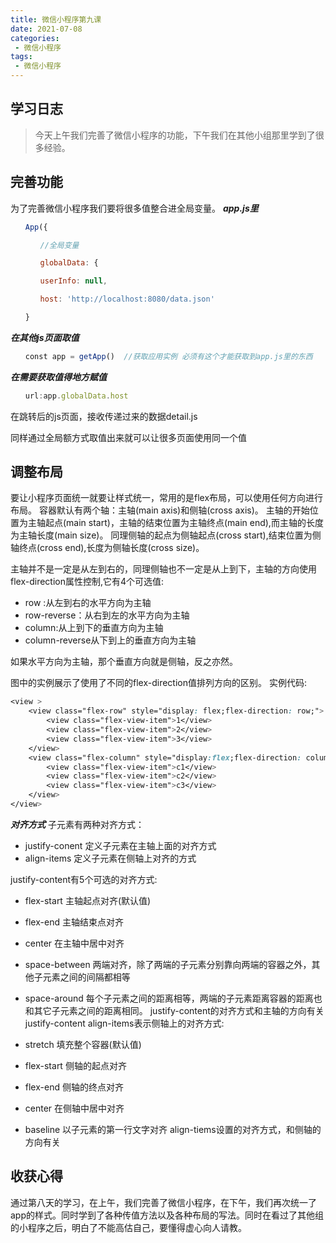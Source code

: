 ```yaml
---
title: 微信小程序第九课
date: 2021-07-08
categories:
 - 微信小程序
tags:
 - 微信小程序 
---
```


## 学习日志

>今天上午我们完善了微信小程序的功能，下午我们在其他小组那里学到了很多经验。

## 完善功能

为了完善微信小程序我们要将很多值整合进全局变量。
***app.js里***
```js
　　App({

　　　　//全局变量

　　　　globalData: {

　　　　userInfo: null,

　　　　host: 'http://localhost:8080/data.json'

　　}
```
***在其他js页面取值***
```js
　　const app = getApp()  //获取应用实例 必须有这个才能获取到app.js里的东西
```

***在需要获取值得地方赋值***
```js
　　url:app.globalData.host 
```


在跳转后的js页面，接收传递过来的数据detail.js

同样通过全局额方式取值出来就可以让很多页面使用同一个值

## 调整布局
要让小程序页面统一就要让样式统一，常用的是flex布局，可以使用任何方向进行布局。
容器默认有两个轴：主轴(main axis)和侧轴(cross axis)。
主轴的开始位置为主轴起点(main start)，主轴的结束位置为主轴终点(main end),而主轴的长度为主轴长度(main size)。
同理侧轴的起点为侧轴起点(cross start),结束位置为侧轴终点(cross end),长度为侧轴长度(cross size)。


主轴并不是一定是从左到右的，同理侧轴也不一定是从上到下，主轴的方向使用flex-direction属性控制,它有4个可选值:

* row :从左到右的水平方向为主轴
* row-reverse：从右到左的水平方向为主轴
* column:从上到下的垂直方向为主轴
* column-reverse从下到上的垂直方向为主轴

如果水平方向为主轴，那个垂直方向就是侧轴，反之亦然。

图中的实例展示了使用了不同的flex-direction值排列方向的区别。
实例代码:
``` css
<view >
    <view class="flex-row" style="display: flex;flex-direction: row;">
        <view class="flex-view-item">1</view>
        <view class="flex-view-item">2</view>
        <view class="flex-view-item">3</view>
    </view>
    <view class="flex-column" style="display:flex;flex-direction: column;" >
        <view class="flex-view-item">c1</view>
        <view class="flex-view-item">c2</view>
        <view class="flex-view-item">c3</view>
    </view>
</view>
```

***对齐方式***
子元素有两种对齐方式：

* justify-conent 定义子元素在主轴上面的对齐方式
* align-items 定义子元素在侧轴上对齐的方式

justify-content有5个可选的对齐方式:

* flex-start 主轴起点对齐(默认值)
* flex-end 主轴结束点对齐
* center 在主轴中居中对齐
* space-between 两端对齐，除了两端的子元素分别靠向两端的容器之外，其他子元素之间的间隔都相等
* space-around 每个子元素之间的距离相等，两端的子元素距离容器的距离也和其它子元素之间的距离相同。
justify-content的对齐方式和主轴的方向有关
justify-content
align-items表示侧轴上的对齐方式:

* stretch 填充整个容器(默认值)
* flex-start 侧轴的起点对齐
* flex-end 侧轴的终点对齐
* center 在侧轴中居中对齐
* baseline 以子元素的第一行文字对齐
align-tiems设置的对齐方式，和侧轴的方向有关

## 收获心得

通过第八天的学习，在上午，我们完善了微信小程序，在下午，我们再次统一了app的样式。同时学到了各种传值方法以及各种布局的写法。同时在看过了其他组的小程序之后，明白了不能高估自己，要懂得虚心向人请教。